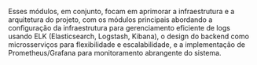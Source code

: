 Esses módulos, em conjunto, focam em aprimorar a infraestrutura e a arquitetura do projeto, com os módulos principais abordando a configuração da infraestrutura para gerenciamento eficiente de logs usando ELK (Elasticsearch, Logstash, Kibana), o design do backend como microsserviços para flexibilidade e escalabilidade, e a implementação de Prometheus/Grafana para monitoramento abrangente do sistema.